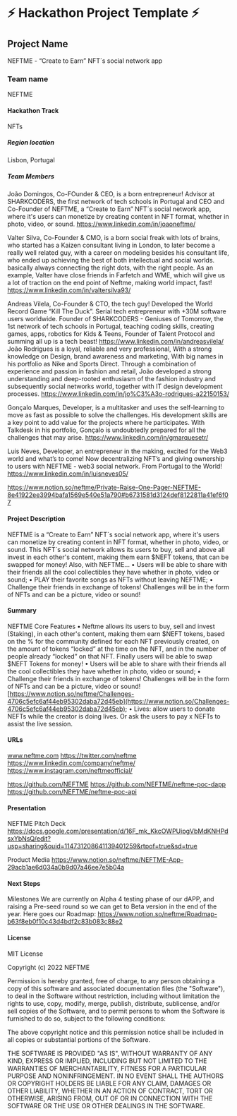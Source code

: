# ⚡ Hackathon Project Template ⚡

## Project Name
NEFTME - “Create to Earn” NFT´s social network app
### Team name
NEFTME 
#### Hackathon Track
NFTs

##### Region location
Lisbon, Portugal
##### Team Members
João Domingos, Co-FOunder & CEO, is a born entrepreneur! Advisor at SHARKCODERS, the first network of tech schools in Portugal and CEO and Co-Founder of NEFTME, a “Create to Earn” NFT´s social network app, where it's users can monetize by creating content in NFT format, whether in photo, video, or sound.
https://www.linkedin.com/in/joaoneftme/

Valter Silva, Co-Founder & CMO, is a born social freak with lots of brains, who started has a Kaizen consultant living in London, to later become a really well related guy, with a career on modeling besides his consultant life, who ended up achieving the best of both intellectual and social worlds. basically always connecting the right dots, with the right people. As an example, Valter have close friends in Farfetch and WME, which will give us a lot of traction on the end point of Neftme, making world impact, fast!
https://www.linkedin.com/in/valtersilva93/

Andreas Vilela, Co-Founder & CTO, the tech guy! Developed the World Record Game “Kill The Duck”. Serial tech entrepreneur with +30M software users worldwide. Founder of SHARKCODERS - Geniuses of Tomorrow, the 1st network of tech schools in Portugal, teaching coding skills, creating games, apps, robotics for Kids & Teens, Founder of Talent Protocol and summing all up is a tech beast!
https://www.linkedin.com/in/andreasvilela/
João Rodrigues is a loyal, reliable and very professional, With a strong knowledge on Design, brand awareness and marketing, With big names in his portfolio as Nike and Sports Direct.
Through a combination of experience and passion in fashion and retail, João developed a strong understanding and deep-rooted enthusiasm of the fashion industry and subsequently social networks world, together with IT design development processes.
https://www.linkedin.com/in/jo%C3%A3o-rodrigues-a22150153/

Gonçalo Marques, Developer, is a multitasker and uses the self-learning to move as fast as possible to solve the challenges. His development skills are a key point to add value for the projects where he participates.
With Talkdesk in his portfolio, Gonçalo is undoubtedly prepared for all the challenges that may arise.
https://www.linkedin.com/in/gmarquesetr/

Luis Neves, Developer, an entrepreneur in the making, excited for the Web3 world and what’s to come! Now decentralizing NFT’s and giving ownership to users with NEFTME - web3 social network. From Portugal to the World!
https://www.linkedin.com/in/luisneves05/

https://www.notion.so/neftme/Private-Raise-One-Pager-NEFTME-8e41922ee3994bafa1569e540e51a790#b6731581d3124def8122811a41ef6f07

#### Project Description

NEFTME is a “Create to Earn” NFT´s social network app, where it's users can monetize by creating content in NFT format, whether in photo, video, or sound.
This NFT´s social network allows its users to buy, sell and above all invest in each other's content, making them earn $NEFT tokens, that can be swapped for money!
Also, with NEFTME...
•	Users will be able to share with their friends all the cool collectibles they have whether in photo, video or sound;
•	PLAY their favorite songs as NFTs without leaving NEFTME;
•	Challenge their friends in exchange of tokens! Challenges will be in the form of NFTs and can be a picture, video or sound! 


#### Summary
NEFTME Core Features
•	Neftme allows its users to buy, sell and invest (Staking), in each other's content, making them earn $NEFT tokens, based on the % for the community defined for each NFT previously created, on the amount of tokens “locked” at the time on the NFT, and in the number of people already “locked” on that NFT. Finally users will be able to swap $NEFT Tokens for money!
•	Users will be able to share with their friends all the cool collectibles they have whether in photo, video or sound;
•	Challenge their friends in exchange of tokens! Challenges will be in the form of NFTs and can be a picture, video or sound! [https://www.notion.so/neftme/Challenges-4706c5efc6af44eb95302daba72d45eb](https://www.notion.so/Challenges-4706c5efc6af44eb95302daba72d45eb);
•	Lives: allow users to donate NEFTs while the creator is doing lives. Or ask the users to pay x NEFTs to assist the live session.
#### URLs
www.neftme.com
https://twitter.com/neftme
https://www.linkedin.com/company/neftme/
https://www.instagram.com/neftmeofficial/

https://github.com/NEFTME
https://github.com/NEFTME/neftme-poc-dapp
https://github.com/NEFTME/neftme-poc-api

#### Presentation
NEFTME Pitch Deck
https://docs.google.com/presentation/d/16F_mk_KkcOWPUipgVbMdKNHPdsxYbNsQ/edit?usp=sharing&ouid=114731208641139401259&rtpof=true&sd=true

Product Media
https://www.notion.so/neftme/NEFTME-App-29acb1ae6d034a0b9d07a46ee7e5b04a


#### Next Steps
Milestones
We are currently on Alpha 4 testing phase of our dAPP, and raising a Pre-seed round so we can get to Beta version in the end of the year.
Here goes our Roadmap:
https://www.notion.so/neftme/Roadmap-b63f8eb0f10c43d4bdf2c83b083c88e2

#### License
MIT License

Copyright (c) 2022 NEFTME

Permission is hereby granted, free of charge, to any person obtaining a copy
of this software and associated documentation files (the "Software"), to deal
in the Software without restriction, including without limitation the rights
to use, copy, modify, merge, publish, distribute, sublicense, and/or sell
copies of the Software, and to permit persons to whom the Software is
furnished to do so, subject to the following conditions:

The above copyright notice and this permission notice shall be included in all
copies or substantial portions of the Software.

THE SOFTWARE IS PROVIDED "AS IS", WITHOUT WARRANTY OF ANY KIND, EXPRESS OR
IMPLIED, INCLUDING BUT NOT LIMITED TO THE WARRANTIES OF MERCHANTABILITY,
FITNESS FOR A PARTICULAR PURPOSE AND NONINFRINGEMENT. IN NO EVENT SHALL THE
AUTHORS OR COPYRIGHT HOLDERS BE LIABLE FOR ANY CLAIM, DAMAGES OR OTHER
LIABILITY, WHETHER IN AN ACTION OF CONTRACT, TORT OR OTHERWISE, ARISING FROM,
OUT OF OR IN CONNECTION WITH THE SOFTWARE OR THE USE OR OTHER DEALINGS IN THE
SOFTWARE.
